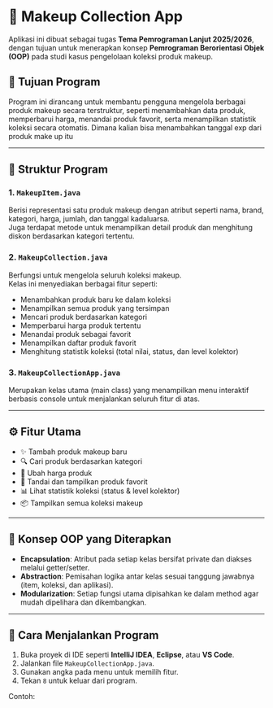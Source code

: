 # 💄 Makeup Collection App

Aplikasi ini dibuat sebagai tugas **Tema Pemrograman Lanjut 2025/2026**, dengan tujuan untuk menerapkan konsep **Pemrograman Berorientasi Objek (OOP)** pada studi kasus pengelolaan koleksi produk makeup.

## 🎯 Tujuan Program
Program ini dirancang untuk membantu pengguna mengelola berbagai produk makeup secara terstruktur, seperti menambahkan data produk, memperbarui harga, menandai produk favorit, serta menampilkan statistik koleksi secara otomatis. Dimana kalian bisa menambahkan tanggal exp dari produk make up itu

---

## 🧱 Struktur Program

### 1. `MakeupItem.java`
Berisi representasi satu produk makeup dengan atribut seperti nama, brand, kategori, harga, jumlah, dan tanggal kadaluarsa.  
Juga terdapat metode untuk menampilkan detail produk dan menghitung diskon berdasarkan kategori tertentu.

### 2. `MakeupCollection.java`
Berfungsi untuk mengelola seluruh koleksi makeup.  
Kelas ini menyediakan berbagai fitur seperti:
- Menambahkan produk baru ke dalam koleksi
- Menampilkan semua produk yang tersimpan
- Mencari produk berdasarkan kategori
- Memperbarui harga produk tertentu
- Menandai produk sebagai favorit
- Menampilkan daftar produk favorit
- Menghitung statistik koleksi (total nilai, status, dan level kolektor)

### 3. `MakeupCollectionApp.java`
Merupakan kelas utama (main class) yang menampilkan menu interaktif berbasis console untuk menjalankan seluruh fitur di atas.

---

## ⚙️ Fitur Utama
- ✨ Tambah produk makeup baru
- 🔍 Cari produk berdasarkan kategori
- 💸 Ubah harga produk
- 💖 Tandai dan tampilkan produk favorit
- 📊 Lihat statistik koleksi (status & level kolektor)
- 📦 Tampilkan semua koleksi makeup

---

## 🧠 Konsep OOP yang Diterapkan
- **Encapsulation**: Atribut pada setiap kelas bersifat private dan diakses melalui getter/setter.
- **Abstraction**: Pemisahan logika antar kelas sesuai tanggung jawabnya (item, koleksi, dan aplikasi).
- **Modularization**: Setiap fungsi utama dipisahkan ke dalam method agar mudah dipelihara dan dikembangkan.

---

## 🧾 Cara Menjalankan Program
1. Buka proyek di IDE seperti **IntelliJ IDEA**, **Eclipse**, atau **VS Code**.
2. Jalankan file `MakeupCollectionApp.java`.
3. Gunakan angka pada menu untuk memilih fitur.
4. Tekan `8` untuk keluar dari program.

Contoh:

